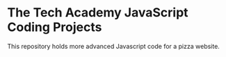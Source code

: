 # The Tech Academy JavaScript Coding Projects
This repository holds more advanced Javascript code for a pizza website.

